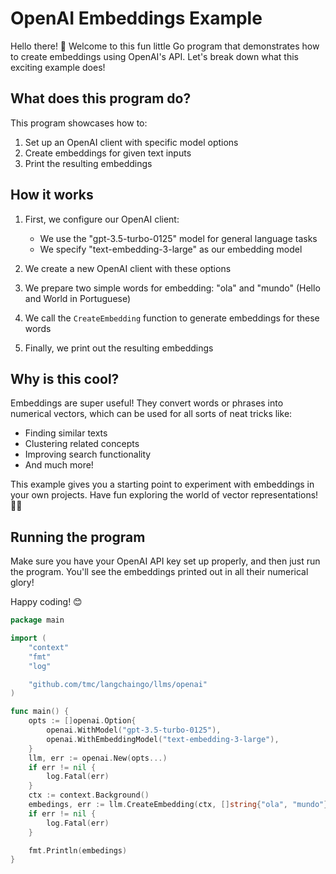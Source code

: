 # OpenAI Embeddings Example

Hello there! 👋 Welcome to this fun little Go program that demonstrates how to create embeddings using OpenAI's API. Let's break down what this exciting example does!

## What does this program do?

This program showcases how to:

1. Set up an OpenAI client with specific model options
2. Create embeddings for given text inputs
3. Print the resulting embeddings

## How it works

1. First, we configure our OpenAI client:

   - We use the "gpt-3.5-turbo-0125" model for general language tasks
   - We specify "text-embedding-3-large" as our embedding model

2. We create a new OpenAI client with these options

3. We prepare two simple words for embedding: "ola" and "mundo" (Hello and World in Portuguese)

4. We call the `CreateEmbedding` function to generate embeddings for these words

5. Finally, we print out the resulting embeddings

## Why is this cool?

Embeddings are super useful! They convert words or phrases into numerical vectors, which can be used for all sorts of neat tricks like:

- Finding similar texts
- Clustering related concepts
- Improving search functionality
- And much more!

This example gives you a starting point to experiment with embeddings in your own projects. Have fun exploring the world of vector representations! 🚀🧠

## Running the program

Make sure you have your OpenAI API key set up properly, and then just run the program. You'll see the embeddings printed out in all their numerical glory!

Happy coding! 😊

```go
package main

import (
	"context"
	"fmt"
	"log"

	"github.com/tmc/langchaingo/llms/openai"
)

func main() {
	opts := []openai.Option{
		openai.WithModel("gpt-3.5-turbo-0125"),
		openai.WithEmbeddingModel("text-embedding-3-large"),
	}
	llm, err := openai.New(opts...)
	if err != nil {
		log.Fatal(err)
	}
	ctx := context.Background()
	embedings, err := llm.CreateEmbedding(ctx, []string{"ola", "mundo"})
	if err != nil {
		log.Fatal(err)
	}

	fmt.Println(embedings)
}
```
